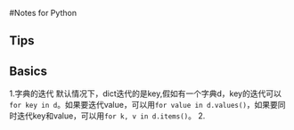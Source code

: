 #Notes for Python
## Tips
## Basics
1.字典的迭代
默认情况下，dict迭代的是key,假如有一个字典d，key的迭代可以`for key in d`。如果要迭代value，可以用`for value in d.values()`，如果要同时迭代key和value，可以用`for k, v in d.items()`。
2.
